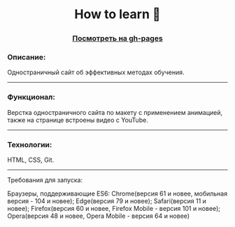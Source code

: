 # __<p align="center">How to learn :memo:</p>__
### <div align="center" ><a href="https://nameless501.github.io/how-to-learn/">Посмотреть на gh-pages</a></div>

### Описание: 

Одностраничный сайт об эффективных методах обучения.

___


### Функционал: 

Верстка одностраничного сайта по макету с применением анимацией, также на странице встроены видео с YouTube.

___

### Технологии: 

HTML, CSS, Git.

___

Требования для запуска:

Браузеры, поддерживающие ES6: Chrome(версия 61 и новее, мобильная версия - 104 и новее); Edge(версия 79 и новее); Safari(версия 11 и новее); Firefox(версия 60 и новее, Firefox Mobile - версия 101 и новее); Opera(версия 48 и новее, Opera Mobile - версия 64 и новее)
